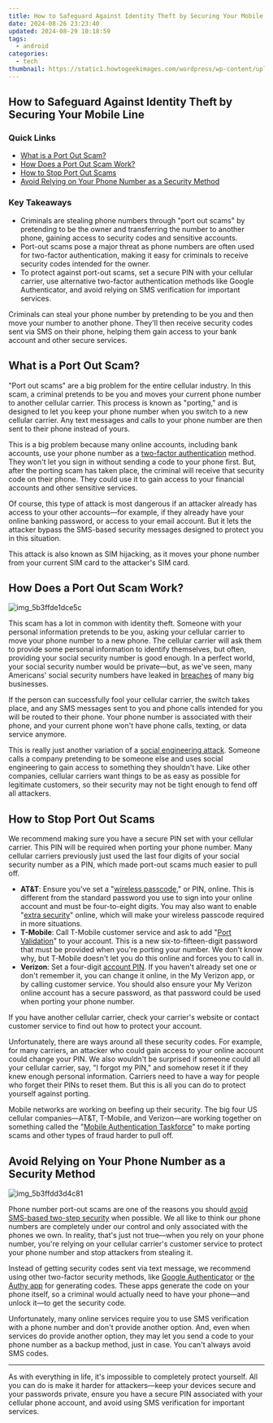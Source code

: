 ```yaml
---
title: How to Safeguard Against Identity Theft by Securing Your Mobile Line
date: 2024-08-26 23:23:40
updated: 2024-08-29 10:18:59
tags:
  - android
categories:
  - tech
thumbnail: https://static1.howtogeekimages.com/wordpress/wp-content/uploads/2023/09/53132252274_da1963fecc_o.jpg
---
```


## How to Safeguard Against Identity Theft by Securing Your Mobile Line

### Quick Links

* [What is a Port Out Scam?](https://tiktok-videos.techidaily.com/updated-2024-approved-the-top-8-ways-to-turn-tiktok-into-a-money-machine/)
* [How Does a Port Out Scam Work?](https://instagram-videos.techidaily.com/maximizing-musical-impact-on-instagram-posts-for-2024/)
* [How to Stop Port Out Scams](https://android-pokemon-go.techidaily.com/in-2024-latest-way-to-get-shiny-meltan-box-in-pokemon-go-mystery-box-on-infinix-smart-8-hd-drfone-by-drfone-virtual-android/)
* [Avoid Relying on Your Phone Number as a Security Method](https://some-approaches.techidaily.com/new-tailored-visual-representation-free-logo-base-for-personal-touches/)

### Key Takeaways

* Criminals are stealing phone numbers through "port out scams" by pretending to be the owner and transferring the number to another phone, gaining access to security codes and sensitive accounts.
* Port-out scams pose a major threat as phone numbers are often used for two-factor authentication, making it easy for criminals to receive security codes intended for the owner.
* To protect against port-out scams, set a secure PIN with your cellular carrier, use alternative two-factor authentication methods like Google Authenticator, and avoid relying on SMS verification for important services.

 Criminals can steal your phone number by pretending to be you and then move your number to another phone. They'll then receive security codes sent via SMS on their phone, helping them gain access to your bank account and other secure services.

##  What is a Port Out Scam?

 "Port out scams" are a big problem for the entire cellular industry. In this scam, a criminal pretends to be you and moves your current phone number to another cellular carrier. This process is known as "porting," and is designed to let you keep your phone number when you switch to a new cellular carrier. Any text messages and calls to your phone number are then sent to their phone instead of yours.

 This is a big problem because many online accounts, including bank accounts, use your phone number as a [two-factor authentication](https://extra-approaches.techidaily.com/updated-premiere-visionary-film-glimpses/) method. They won't let you sign in without sending a code to your phone first. But, after the porting scam has taken place, the criminal will receive that security code on their phone. They could use it to gain access to your financial accounts and other sensitive services.

 Of course, this type of attack is most dangerous if an attacker already has access to your other accounts—for example, if they already have your online banking password, or access to your email account. But it lets the attacker bypass the SMS-based security messages designed to protect you in this situation.

 This attack is also known as SIM hijacking, as it moves your phone number from your current SIM card to the attacker's SIM card.

##  How Does a Port Out Scam Work?

![img_5b3ffde1dce5c](https://static1.howtogeekimages.com/wordpress/wp-content/uploads/2018/07/img_5b3ffde1dce5c.png) 

 This scam has a lot in common with identity theft. Someone with your personal information pretends to be you, asking your cellular carrier to move your phone number to a new phone. The cellular carrier will ask them to provide some personal information to identify themselves, but often, providing your social security number is good enough. In a perfect world, your social security number would be private—but, as we've seen, many Americans' social security numbers have leaked in [breaches](https://facebook-videos.techidaily.com/updated-filming-techniques-for-high-quality-facebook-video-content-for-2024/) of many big businesses.

 If the person can successfully fool your cellular carrier, the switch takes place, and any SMS messages sent to you and phone calls intended for you will be routed to their phone. Your phone number is associated with their phone, and your current phone won't have phone calls, texting, or data service anymore.

 This is really just another variation of a [social engineering attack](https://techidaily.com/how-to-factory-reset-oppo-a78-without-losing-data-drfone-by-drfone-reset-android-reset-android/). Someone calls a company pretending to be someone else and uses social engineering to gain access to something they shouldn't have. Like other companies, cellular carriers want things to be as easy as possible for legitimate customers, so their security may not be tight enough to fend off all attackers.

##  How to Stop Port Out Scams

 We recommend making sure you have a secure PIN set with your cellular carrier. This PIN will be required when porting your phone number. Many cellular carriers previously just used the last four digits of your social security number as a PIN, which made port-out scams much easier to pull off.

* **AT&T**: Ensure you've set a "[wireless passcode](https://www.anrdoezrs.net/links/3607085/type/dlg/sid/UUhtgUeUpU215211/https://www.att.com/support/)," or PIN, online. This is different from the standard password you use to sign into your online account and must be four-to-eight digits. You may also want to enable "[extra security](https://www.anrdoezrs.net/links/3607085/type/dlg/sid/UUhtgUeUpU215211/https://www.att.com/support/)" online, which will make your wireless passcode required in more situations.
* **T-Mobile**: Call T-Mobile customer service and ask to add "[Port Validation](https://www.t-mobile.com/news/unauthorized-porting-protecting-your-account)" to your account. This is a new six-to-fifteen-digit password that must be provided when you're porting your number. We don't know why, but T-Mobile doesn't let you do this online and forces you to call in.
* **Verizon**: Set a four-digit [account PIN](https://www.anrdoezrs.net/links/3607085/type/dlg/sid/UUhtgUeUpU215211/https://www.verizon.com/support/account-pin-faqs/). If you haven't already set one or don't remember it, you can change it online, in the My Verizon app, or by calling customer service. You should also ensure your My Verizon online account has a secure password, as that password could be used when porting your phone number.

 If you have another cellular carrier, check your carrier's website or contact customer service to find out how to protect your account.

 Unfortunately, there are ways around all these security codes. For example, for many carriers, an attacker who could gain access to your online account could change your PIN. We also wouldn't be surprised if someone could all your cellular carrier, say, "I forgot my PIN," and somehow reset it if they knew enough personal information. Carriers need to have a way for people who forget their PINs to reset them. But this is all you can do to protect yourself against porting.

 Mobile networks are working on beefing up their security. The big four US cellular companies—AT&T, T-Mobile, and Verizon—are working together on something called the "[Mobile Authentication Taskforce](https://www.anrdoezrs.net/links/3607085/type/dlg/sid/UUhtgUeUpU215211/https://www.verizon.com/about/news/att-sprint-t-mobile-and-verizon-team-develop-mobile-authentication-solution)" to make porting scams and other types of fraud harder to pull off.

##  Avoid Relying on Your Phone Number as a Security Method

![img_5b3ffdd3d4c81](https://static1.howtogeekimages.com/wordpress/wp-content/uploads/2018/07/img_5b3ffdd3d4c81.png) 

 Phone number port-out scams are one of the reasons you should [avoid SMS-based two-step security](https://vimeo-videos.techidaily.com/new-the-ultimate-guide-to-vimeo-record-features-for-2024/) when possible. We all like to think our phone numbers are completely under our control and only associated with the phones we own. In reality, that's just not true—when you rely on your phone number, you're relying on your cellular carrier's customer service to protect your phone number and stop attackers from stealing it.

 Instead of getting security codes sent via text message, we recommend using other two-factor security methods, like [Google Authenticator](https://some-guidance.techidaily.com/new-the-photographers-guide-to-maximizing-lunapic-potential/) or [the Authy app](https://location-social.techidaily.com/proven-ways-in-how-to-hide-location-on-life360-for-oppo-k11-5g-drfone-by-drfone-virtual-android/) for generating codes. These apps generate the code on your phone itself, so a criminal would actually need to have your phone—and unlock it—to get the security code.

 Unfortunately, many online services require you to use SMS verification with a phone number and don't provide another option. And, even when services do provide another option, they may let you send a code to your phone number as a backup method, just in case. You can't always avoid SMS codes.

---

 As with everything in life, it's impossible to completely protect yourself. All you can do is make it harder for attackers—keep your devices secure and your passwords private, ensure you have a secure PIN associated with your cellular phone account, and avoid using SMS verification for important services.

<ins class="adsbygoogle"
     style="display:block"
     data-ad-format="autorelaxed"
     data-ad-client="ca-pub-7571918770474297"
     data-ad-slot="1223367746"></ins>



<ins class="adsbygoogle"
     style="display:block"
     data-ad-client="ca-pub-7571918770474297"
     data-ad-slot="8358498916"
     data-ad-format="auto"
     data-full-width-responsive="true"></ins>
